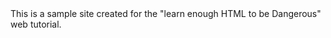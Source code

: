 <MTMarkdownOptions output='html4'>
This is a sample site created for the "learn enough HTML to be Dangerous" web
tutorial. 
</MTMarkdownOptions>  
